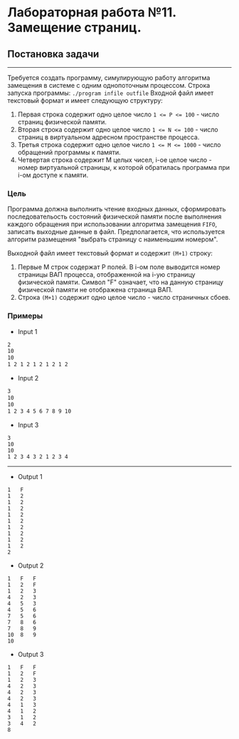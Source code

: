 # Лабораторная работа №11. Замещение страниц.

## Постановка задачи
-----------------

Требуется создать программу, симулирующую работу алгоритма замещения в системе с одним однопоточным процессом.
Строка запуска программы:  `./program infile outfile`
Входной файл имеет текстовый формат и имеет следующую структуру:

1. Первая строка содержит одно целое число `1 <= P <= 100` - число страниц физической памяти.
2. Вторая строка содержит одно целое число `1 <= N <= 100` - число страниц в виртуальном адресном пространстве процесса.
3. Третья строка содержит одно целое число `1 <= M <= 1000` - число обращений программы к памяти.
4. Четвертая строка содержит M целых чисел, i-ое целое число - номер виртуальной страницы, к которой обратилась программа при i-ом доступе к памяти.

### Цель
Программа должна выполнить чтение входных данных, сформировать последовательость состояний физической памяти
после выполнения каждого обращения при использовании алгоритма замещения `FIFO`, записать выходные данные в файл.
Предполагается, что используется алгоритм размещения "выбрать страницу с наименьшим номером".

Выходной файл имеет текстовый формат и содержит `(M+1)` строку:

1. Первые M строк содержат P полей. В i-ом поле выводится номер страницы ВАП процесса, отображенной на i-ую страницу
физической памяти. Символ "F" означает, что на данную страницу физической памяти не отображена страница ВАП.
2. Строка `(M+1)` содержит одно целое число - число страничных сбоев.


### Примеры

- Input 1

```txt
2
10
10
1 2 1 2 1 2 1 2 1 2
```

- Input 2

```txt
3
10
10
1 2 3 4 5 6 7 8 9 10
```

- Input 3

```
3
10
10
1 2 3 4 3 2 1 2 3 4
```

---

- Output 1
```
1	F
1	2
1	2
1	2
1	2
1	2
1	2
1	2
1	2
1	2
2
```

- Output 2

```
1	F	F
1	2	F
1	2	3
4	2	3
4	5	3
4	5	6
7	5	6
7	8	6
7	8	9
10	8	9
10
```

- Output 3
```
1	F	F
1	2	F
1	2	3
4	2	3
4	2	3
4	2	3
4	1	3
4	1	2
3	1	2
3	4	2
8
```